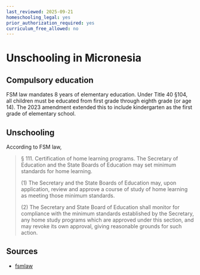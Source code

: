 ```yaml
---
last_reviewed: 2025-09-21
homeschooling_legal: yes
prior_authorization_required: yes
curriculum_free_allowed: no
---
```


# Unschooling in Micronesia

## Compulsory education

FSM law mandates 8 years of elementary education.
Under Title 40 §104, all children must be educated from first grade through eighth grade (or age 14).
The 2023 amendment extended this to include kindergarten as the first grade of
elementary school.

## Unschooling

According to FSM law,

> § 111. Certification of home learning programs.
> The Secretary of Education and the State Boards of Education may set minimum standards for home learning.
>
> (1) The Secretary and the State Boards of Education may, upon application, review and approve a course of study of home learning as meeting those minimum standards.
>
> (2) The Secretary and State Board of Education shall monitor for compliance with the minimum standards established by the Secretary, any home study programs which are approved under this section, and may revoke its own approval, giving reasonable grounds for such action.

## Sources

- [fsmlaw](http://www.fsmlaw.org/fsm/code/title40/T40_Ch01.htm)
